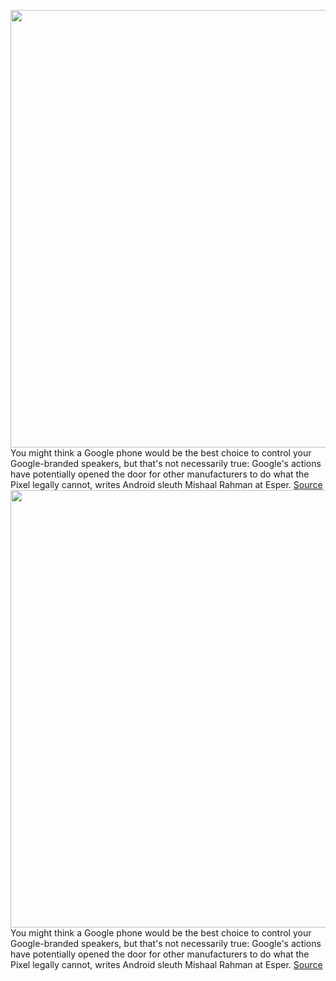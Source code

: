 <img src='https://cdn.vox-cdn.com/thumbor/eBaaBlI8zbXhbsRJ_U9RoNr2sSQ=/58x123:1666x1228/1200x800/filters:focal(535x541:861x867)/cdn.vox-cdn.com/uploads/chorus_image/image/70390429/cwelch_191016_3737_0002.0.jpg' width='700px' /><br/>
You might think a Google phone would be the best choice to control your Google-branded speakers, but that's not necessarily true: Google's actions have potentially opened the door for other manufacturers to do what the Pixel legally cannot, writes Android sleuth Mishaal Rahman at Esper.
<a href='https://www.theverge.com/2022/1/14/22883982/google-sonos-ban-workaround-speaker-groups-aosp-volume-control'> Source <a/><img src='https://cdn.vox-cdn.com/thumbor/eBaaBlI8zbXhbsRJ_U9RoNr2sSQ=/58x123:1666x1228/1200x800/filters:focal(535x541:861x867)/cdn.vox-cdn.com/uploads/chorus_image/image/70390429/cwelch_191016_3737_0002.0.jpg' width='700px' /><br/>
You might think a Google phone would be the best choice to control your Google-branded speakers, but that's not necessarily true: Google's actions have potentially opened the door for other manufacturers to do what the Pixel legally cannot, writes Android sleuth Mishaal Rahman at Esper.
<a href='https://www.theverge.com/2022/1/14/22883982/google-sonos-ban-workaround-speaker-groups-aosp-volume-control'> Source <a/>